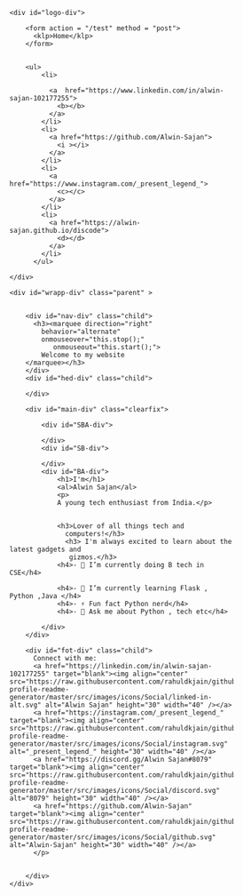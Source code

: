 <!DOCTYPE html>
<html lang="en">
<head>
    <meta charset="utf-8">
	<meta name="viewport" content="width=device-width, initial-scale=1">
	<title>bio</title>
    <link href="https://fonts.googleapis.com/css?family=Droid+Serif|Source+Sans+Pro" rel="stylesheet">
	<link rel="stylesheet" href="{{ url_for('static', filename='main.css') }}">
<style>
* {
    -webkit-box-sizing: border-box;
    -moz-box-sizing: border-box;
    box-sizing: border-box;
    
    

}

body {
    font-family: 'Source Sans Pro', sans-serif;
    font-size: 100%;
    
    
    margin: 0;
}
#dio-div{
  width: 100%;
  height:100%;
  background-color:#d1cda7;}


#logo-div{
    width: 100%;
    min-width: 200px;
    background-color:#bebaac ;
    padding-left: 2%;
    padding-top: 100px;
    height: 202px;
}
#nav-div{ 
    width: 100%;
    min-width: 30px;
    background-color: #AC8181;
    text-align: center;
    line-height: 30px;
}
#hed-div{
    width: 100%;
    min-width: 100px;
    padding-top: 50px;
    padding-bottom: 100px;
    background-color: #F8F8FF;
    text-align: center;
    margin-bottom: 0px;
}

.dot {
  height: 250px;
  width: 250px;
  padding-top: 5%;
  background-image:url("ASP.jpg");
  background-position:top;
  background-size: cover;
  border-radius: 50%;
  display: inline-block;
}



#main-div{
    width: 100%;    
    margin-bottom: 0px;
}
#SB-div{
    width: 25%;
    min-height: 400px;
    background-image: url("ASP.jpg");
    background-position: center;
    background-size:cover;
    float: right;
  
    text-align: center;
    line-height: 400px;
}
#BA-div{
    width: 70%;
    min-height: 500px;
    background-color:#CFCECA ;
    float: left;
    text-align: center;
    height: 500px;
}

#SBA-div{
  width: 5%;
  min-height: 500px;
  background-color:#CFCECA ;
  float: right;
  text-align: center;
  line-height: 500px;
}

.clearfix::after{
    content: "";
    display: block;
    clear: both;
    
}

#fot-div{
    width: 100%;
    min-width: 300px;
    background-color: #C9A959;
    text-align: left;
    padding-top: 20px;
    padding-left: 10px;
    height: 300px;
}

#wrapp-div{
    width: 100%;
    margin: auto;
    background-color:#CFCECA  ;

}




ul{
    margin: 0;
    padding: 0;
    display:inline-flex;
    position: absolute;
    top: 10%;
    left: 64%;
    transform: translate(-1%, -60%);
  }
  ul li{
    list-style: none;
    margin: 0 15px;
  }
  ul li a {
    position: relative;
    display: block;
    width: 100px;
    height: 100px;
    text-align: centre;
    line-height: 100px;
    background-image:url("GIT.jpg");
    background-position:center;
    background-size: cover;
    border-radius: 50%;
    font-size: 30px;
    color: #666;
    transition: .5s;
  }

  
  ul li a::before {
    content : '';
    position: absolute;
    top: 0;
    left: 0;
    width: 100px;
    height: 100px;
    border-radius: 50%;
    background: #ffee10;
    transition: .5s;
    transition: scale(.9);
    z-index: -1;
  }
  
  ul li a:hover::before {
    transform: scale(1.1);
    box-shadow: 0 0 15px #ffee10;
  }
  
  ul li a:hover {
    color: #ffee10;
    box-shadow: 0 0 15px #ffee10;
    text-shadow: 0 0 15px #ffee10;
}


  ul li a b {
    position: relative;
    display: block;
    width: 100px;
    height: 100px;
    text-align: centre;
    line-height: 100px;
    background-image:url("LIT.jpg");
    background-position:center;
    background-size: cover;
    border-radius: 50%;
    font-size: 30px;
    color: #666;
    transition: .5s;
  }


  ul li a b::before {
    content : '';
    position: absolute;
    top: 0;
    left: 0;
    width: 100px;
    height: 100px;
    border-radius: 50%;
    background: #ffee10;
    transition: .5s;
    transition: scale(.9);
    z-index: -1;
  }

  ul li a b:hover::before {
    transform: scale(1.1);
    box-shadow: 0 0 15px #ffee10;
  }

  ul li a b:hover {
    color: #ffee10;
    box-shadow: 0 0 15px #ffee10;
    text-shadow: 0 0 15px #ffee10;
  }


  ul li a c {
    position: relative;
    display: block;
    width: 100px;
    height: 100px;
    text-align: centre;
    line-height: 100px;
    background-image:url("INT.jpg");
    background-position:center;
    background-size: cover;
    border-radius: 50%;
    font-size: 30px;
    color: #666;
    transition: .5s;
  }


  ul li a c::before {
    content : '';
    position: absolute;
    top: 0;
    left: 0;
    width: 100px;
    height: 100px;
    border-radius: 50%;
    background: #ffee10;
    transition: .5s;
    transition: scale(.9);
    z-index: -1;
  }

  ul li a c:hover::before {
    transform: scale(1.1);
    box-shadow: 0 0 15px #ffee10;
  }

  ul li a c:hover {
    color: #ffee10;
    box-shadow: 0 0 15px #ffee10;
    text-shadow: 0 0 15px #ffee10;
  }



  ul li a d {
    position: relative;
    display: block;
    width: 100px;
    height: 100px;
    text-align: centre;
    line-height: 100px;
    background-image:url("DIS.jpg");
    background-position:center;
    background-size: contain;
    border-radius: 50%;
    font-size: 30px;
    color: #666;
    transition: .5s;
  }


  ul li a d::before {
    content : '';
    position: absolute;
    top: 0;
    left: 0;
    width: 100px;
    height: 100px;
    border-radius: 50%;
    background: #ffee10;
    transition: .5s;
    transition: scale(.9);
    z-index: -1;
  }

  ul li a d:hover::before {
    transform: scale(1.1);
    box-shadow: 0 0 15px #ffee10;
  }

  ul li a d:hover {
    color: #ffee10;
    box-shadow: 0 0 15px #ffee10;
    text-shadow: 0 0 15px #ffee10;
  }


  ul li a de {
    position: relative;
    display: block;
    width: 100px;
    height: 100px;
    text-align: left;
    line-height: 100px;
    background-image:url("hom.jpg");
    background-position:center;
    background-size: contain;
    border-radius: 50%;
    font-size: 30px;
    color: #666;
    transition: .5s;
  }


  ul li a de::before {
    content : '';
    position: absolute;
    top: 0;
    left: 0;
    width: 100px;
    height: 100px;
    border-radius: 50%;
    background: #ffee10;
    transition: .5s;
    transition: scale(.9);
    z-index: -1;
  }

  ul li a de:hover::before {
    transform: scale(1.1);
    box-shadow: 0 0 15px #ffee10;
  }

  ul li a de:hover {
    color: #ffee10;
    box-shadow: 0 0 15px #ffee10;
    text-shadow: 0 0 15px #ffee10;
  }


klp {
    font-family:cursive;
    font-size: 3mm;
    margin: 3;
    padding-bottom: 1em;
  }
  
  klp {
    font-size: 2em;
  }
  
  klp::before {
  content : '';
  position: absolute;
  top: 0;
  left: 0;
  width: 0px;
  height: 0px;
  border-radius: 50%;
  background: #d1cda7;
  transition: .5s;
  transition: scale(.9);
  z-index: -1;
  }
  
  klp:hover::before {
  transform: scale(1.1);
  box-shadow: 0 0 15px #ffffff;
  }
  
  klp:hover {
  color: #ffffff;
  box-shadow: 0 20 15px #d1cda7;
  text-shadow: 0 0 15px #f0d904;
  }
al{
  font-style: italic;
  font-family:fantasy;
  font-size: 120px;
  color: #235D5B;
}

ahl{
  font-style: italic;
  padding-left: 10px;
  font-family:fantasy;
  font-size: 80px;
  color: #235D5B;}

h3{
  margin: 0%;
}
.parent{
  display: grid;
  grid-template-columns: repeat(1,1fr);
}


.child{
  display: grid;
  
}

@media ( max-width : 768px){
  .parent{
    grid-template-columns: repeat(1,1fr);
  }
  al{
    font-style: italic;
    font-family:fantasy;
    font-size: 70px;
    color: #235D5B;
}}
@media(max-width :480px)  {
  .parent{
    grid-template-columns: repeat(1,1fr);
  }
  al{
    font-style: italic;
    font-family:fantasy;
    font-size: 60px;
    color: #235D5B;
  
}}

</style>
</head>
<body>

    <div id="logo-div">
       
        <form action = "/test" method = "post">
          <klp>Home</klp>
        </form>


        <ul>
            <li>
              
              <a  href="https://www.linkedin.com/in/alwin-sajan-102177255">
                <b></b>
              </a>
            </li>
            <li>
              <a href="https://github.com/Alwin-Sajan">
                <i ></i>
              </a>
            </li>
            <li>
              <a href="https://www.instagram.com/_present_legend_">
                <c></c>
              </a>
            </li>
            <li>
              <a href="https://alwin-sajan.github.io/discode">
                <d></d>
              </a>
            </li>
          </ul>
          
    </div>

    <div id="wrapp-div" class="parent" >

        
        <div id="nav-div" class="child">
          <h3><marquee direction="right" 
            behavior="alternate"
            onmouseover="this.stop();"
               onmouseout="this.start();">
            Welcome to my website
        </marquee></h3>
        </div>
        <div id="hed-div" class="child">
        
        </div>

        <div id="main-div" class="clearfix">
            
            <div id="SBA-div">

            </div>
            <div id="SB-div">
                
            </div>
            <div id="BA-div">
                <h1>I'm</h1>
                <al>Alwin Sajan</al>
                <p>
                A young tech enthusiast from India.</p> 

              
                <h3>Lover of all things tech and 
                  computers!</h3>
                  <h3> I'm always excited to learn about the latest gadgets and
                   gizmos.</h3>
                <h4>- 🔭 I’m currently doing B tech in CSE</h4>

                <h4>- 🌱 I’m currently learning Flask , Python ,Java </h4>
                <h4>- ⚡ Fun fact Python nerd</h4>
                <h4>- 💬 Ask me about Python , tech etc</h4>

            </div>
        </div>

        <div id="fot-div" class="child">
          Connect with me:
          <a href="https://linkedin.com/in/alwin-sajan-102177255" target="blank"><img align="center" src="https://raw.githubusercontent.com/rahuldkjain/github-profile-readme-generator/master/src/images/icons/Social/linked-in-alt.svg" alt="Alwin Sajan" height="30" width="40" /></a>
          <a href="https://instagram.com/_present_legend_" target="blank"><img align="center" src="https://raw.githubusercontent.com/rahuldkjain/github-profile-readme-generator/master/src/images/icons/Social/instagram.svg" alt="_present_legend_" height="30" width="40" /></a>
          <a href="https://discord.gg/Alwin Sajan#8079" target="blank"><img align="center" src="https://raw.githubusercontent.com/rahuldkjain/github-profile-readme-generator/master/src/images/icons/Social/discord.svg" alt="8079" height="30" width="40" /></a>
          <a href="https://github.com/Alwin-Sajan" target="blank"><img align="center" src="https://raw.githubusercontent.com/rahuldkjain/github-profile-readme-generator/master/src/images/icons/Social/github.svg" alt="Alwin-Sajan" height="30" width="40" /></a>
          </p>


        </div>
    </div>
</body>
</html>
